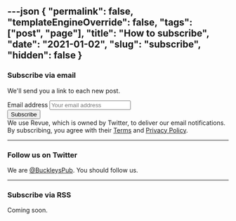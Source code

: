 ---json
{
	"permalink": false,
	"templateEngineOverride": false,
	"tags": ["post", "page"],
	"title": "How to subscribe",
	"date": "2021-01-02",
	"slug": "subscribe",
	"hidden": false
}
---

### Subscribe via email

We'll send you a link to each new post.

<div id="revue-embed" class="newsletter-signup">
	<form action="https://www.getrevue.co/profile/buckleys-chance/add_subscriber" method="post" id="revue-form" name="revue-form"  target="_blank">
		<div class="revue-form-group">
			<label for="member_email">Email address</label>
			<input class="revue-form-field" placeholder="Your email address" type="email" name="member[email]" id="member_email">
		</div>
		<div class="revue-form-actions">
			<input type="submit" value="Subscribe" name="member[subscribe]" id="member_submit">
		</div>
		<div class="revue-form-footer">We use Revue, which is owned by Twitter, to deliver our email notifications.<br />By subscribing, you agree with their <a target="_blank" href="https://www.getrevue.co/terms">Terms</a> and <a target="_blank" href="https://www.getrevue.co/privacy">Privacy Policy</a>.</div>
	</form>
</div>

---

### Follow us on Twitter

We are [@BuckleysPub](https://twitter.com/BuckleysPub). You should follow us.

---

### Subscribe via RSS

Coming soon.